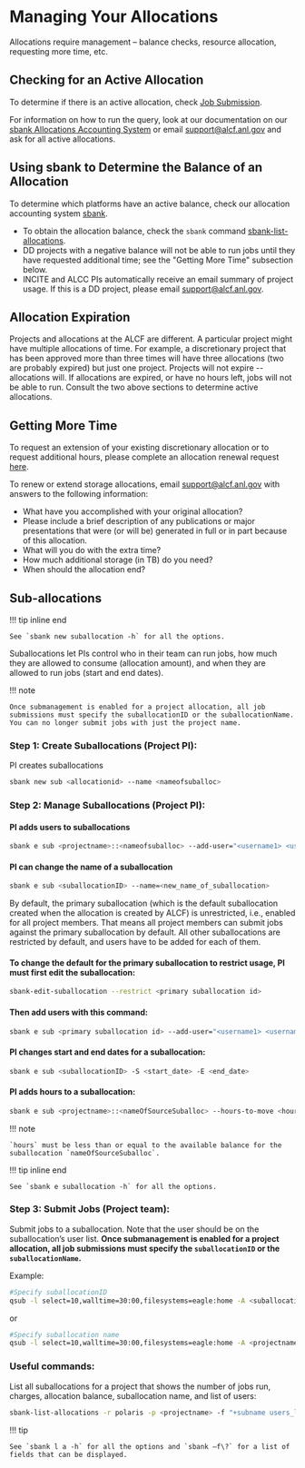 # Managing Your Allocations

Allocations require management – balance checks, resource allocation, requesting more time, etc.

## Checking for an Active Allocation

To determine if there is an active allocation, check [Job Submission](../../running-jobs/index.md#qsub).

For information on how to run the query, look at our documentation on our [sbank Allocations Accounting System](sbank-allocation-accounting-system.md) or email [support@alcf.anl.gov](mailto:support@alcf.anl.gov) and ask for all active allocations.

## Using sbank to Determine the Balance of an Allocation

To determine which platforms have an active balance, check our allocation accounting system [sbank](sbank-allocation-accounting-system.md).

- To obtain the allocation balance, check the `sbank` command [sbank-list-allocations](not_in_nav/sbank-list-allocations.md).
- DD projects with a negative balance will not be able to run jobs until they have requested additional time; see the "Getting More Time" subsection below.
- INCITE and ALCC PIs automatically receive an email summary of project usage. If this is a DD project, please email [support@alcf.anl.gov](mailto:support@alcf.anl.gov).

## Allocation Expiration

Projects and allocations at the ALCF are different. A particular project might have multiple allocations of time. For example, a discretionary project that has been approved more than three times will have three allocations
(two are probably expired) but just one project. Projects will not expire -- allocations will. If allocations are expired, or have no hours left, jobs will not be able to run. Consult the two above sections
to determine active allocations.

## Getting More Time

To request an extension of your existing discretionary allocation or to request additional hours, please complete an allocation renewal request [here](https://my.alcf.anl.gov/accounts/#/allocationRequests).

To renew or extend storage allocations, email [support@alcf.anl.gov](support@alcf.anl.gov) with answers to the following information:
- What have you accomplished with your original allocation?
- Please include a brief description of any publications or major presentations that were (or will be) generated in full or in part because of this allocation.
- What will you do with the extra time?
- How much additional storage (in TB) do you need?
- When should the allocation end?

## Sub-allocations

!!! tip inline end

    See `sbank new suballocation -h` for all the options.

Suballocations let PIs control who in their team can run jobs, how much they are allowed to consume (allocation amount), and when they are allowed to run jobs (start and end dates).

!!! note

    Once submanagement is enabled for a project allocation, all job submissions must specify the suballocationID or the suballocationName. You can no longer submit jobs with just the project name.

### Step 1: Create Suballocations (Project PI):

PI creates suballocations 

```bash
sbank new sub <allocationid> --name <nameofsuballoc>
```

### Step 2: Manage Suballocations (Project PI):

#### PI adds users to suballocations

```bash
sbank e sub <projectname>::<nameofsuballoc> --add-user="<username1> <username2> ..."
```

#### PI can change the name of a suballocation 

```bash
sbank e sub <suballocationID> --name=<new_name_of_suballocation>
```

By default, the primary suballocation (which is the default suballocation created when the allocation is created by ALCF) is unrestricted, i.e., enabled for all project members. That means all project members can submit jobs against the primary suballocation by default. All other suballocations are restricted by default, and users have to be added for each of them.

#### To change the default for the primary suballocation to restrict usage, PI must first edit the suballocation:

```bash
sbank-edit-suballocation --restrict <primary suballocation id>
```

#### Then add users with this command:

```bash
sbank e sub <primary suballocation id> --add-user="<username1> <username2> ..."
```

#### PI changes start and end dates for a suballocation:

```bash
sbank e sub <suballocationID> -S <start_date> -E <end_date>
```

#### PI adds hours to a suballocation:

```bash
sbank e sub <projectname>::<nameOfSourceSuballoc> --hours-to-move <hours> --to-suballocation <projectname>::<nameOfDestSuballoc>
```

!!! note

    `hours` must be less than or equal to the available balance for the suballocation `nameOfSourceSuballoc`.

!!! tip inline end

    See `sbank e suballocation -h` for all the options.

### Step 3: Submit Jobs (Project team):

Submit jobs to a suballocation. Note that the user should be on the suballocation’s user list. **Once submanagement is enabled for a project allocation, all job submissions must specify the `suballocationID` or the `suballocationName`.**

Example:

```bash
#Specify suballocationID
qsub -l select=10,walltime=30:00,filesystems=eagle:home -A <suballocationID> -q demand test.sh
```
or

```bash
#Specify suballocation name
qsub -l select=10,walltime=30:00,filesystems=eagle:home -A <projectname>::<suballocationName> -q demand test.sh
```


### Useful commands:

List all suballocations for a project that shows the number of jobs run, charges, allocation balance, suballocation name, and list of users:

```bash
sbank-list-allocations -r polaris -p <projectname> -f "+subname users_list"
```

!!! tip 

    See `sbank l a -h` for all the options and `sbank –f\?` for a list of fields that can be displayed.
